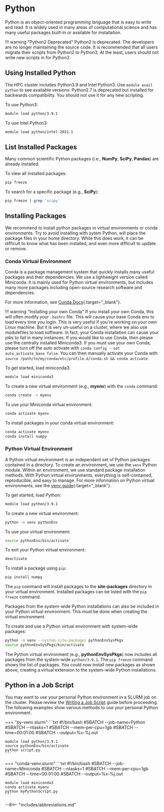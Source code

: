 # Python

Python is an object-oriented programming language that is easy to write and read. It is widely used in many areas of computational science and has many useful packages built-in or available for installation.

!!! warning "Python2 Deprecated"
    Python2 is deprecated. The developers are no longer maintaining the source code. It is recommended that all users migrate their scripts from Python2 to Python3. At the least, users should not write new scripts in for Python2.

## Using Installed Python

The HPC cluster includes Python3.9 and Intel Python3. Use `module avail python` to see available versions. Python2.7 is deprecated but installed for backwards compatibility. You should not use it for any new scripting.

To use Python3:

```bash
module load python/3.9.1
```

To use Intel Python3:

```bash
module load python/intel-2021.1
```

## List Installed Packages

Many common scientific Python packages (i.e., **NumPy**, **SciPy**, **Pandas**) are already installed.

To view all installed packages:

```bash
pip freeze
```

To search for a specific package (e.g., **SciPy**):

```bash
pip freeze | grep 'scipy'
```

## Installing Packages

We recommend to install python packages in virtual environments or conda environments. Try to avoid installing with sytem Python, will place the package files in your home directory. While this does work, it can be difficult to know what has been installed, and even more difficult to update or remove.

### Conda Virtual Environment

Conda is a package management system that quickly installs many useful packages and their dependencies. We use a lightweight version called Miniconda. It is mainly used for Python virtual environments, but includes many more packages including open-source research software and dependencies.

For more information, see [Conda Docs](https://conda.io/projects/conda/en/stable/index.html){:target="_blank"}.

!!! warning "Installing your own Conda"
    If you install your own Conda, this will often modify your `.bashrc` file. This will cause your base Conda env to load every time you login. This is very useful if you're working on your own Linux machine. But it is very un-useful on a cluster, where we also use modulefiles to load software. In fact, your Conda installation can cause your jobs to fail in many instances. If you would like to use Conda, then please use the centrally installed Miniconda3. If you must use your own Conda, please turn off the auto activate with `conda config --set auto_activate_base false`. You can then manually activate your Conda with `source /path/to/my/conda/etc/profile.d/conda.sh && conda activate`.

To get started, load miniconda3:

```bash
module load miniconda3
```

To create a new virtual environment (e.g., **myenv**) with the `conda` command:

```bash
conda create -n myenv
```

To use your Miniconda virtual environment:

```bash
conda activate myenv
```

To install packages in your conda virtual environment:

```bash
conda activate myenv
conda install numpy
```

### Python Virtual Environment

A Python virtual environment is an independent set of Python packages contained in a directory. To create an environment, we use the `venv` Python module. Within an environment, we use standard package installation methods. With Python virtual environments, everything is self-contained, reproducible, and easy to manage. For more information on Python virtual environments, see the [venv guide](https://docs.python.org/3/library/venv.html){:target="_blank"}.

To get started, load Python:

```bash
module load python/3.9.1 
```

To create a new virtual environment:

```bash
python -m venv pythonEnv
```

To use your virtual environment:

```bash
source pythonEnv/bin/activate
```

To exit your Python virtual environment:

```bash
deactivate 
```

To install a package using `pip`:

```bash
pip install numpy
```

The `pip` command will install packages to the **site-packages** directory in your virtual environment. Installed packages can be listed with the `pip freeze` command.

Packages from the system-wide Python installations can also be included in your Python virtual environment. This must be done when creating the virtual environment.

To create and use a Python virtual environment with system-wide packages:

```bash
python -m venv --system-site-packages pythonEnvSysPkgs
source pythonEnvSysPkgs/bin/activate
```

The Python virtual environment (e.g., **pythonEnvSysPkgs**) now includes all packages from the system-wide `python/3.9.1`. The `pip freeze` command shows the list of packages. You could now install new packages as shown above, creating a virtual extension to the system-wide Python installations.

## Python in a Job Script

You may want to use your personal Python environment in a SLURM job on the cluster. Please review the [Writing a Job Script](../user-guide/jobs/running-jobs.md#writing-a-job-script) guide before proceeding. The following examples show various methods to use your personal Python environment.

<!-- markdownlint-disable MD046 -->
=== "py-venv.slurm"
    ```txt
    #!/bin/bash
    #SBATCH --job-name=Python
    #SBATCH --ntasks=1
    #SBATCH --mem-per-cpu=1gb
    #SBATCH --time=00:01:00
    #SBATCH --output=%x-%j.out

    module load python/3.9.1
    source pythonEnv/bin/activate
    python script.py
    ```

=== "conda-venv.slurm"
    ```txt
    #!/bin/bash
    #SBATCH --job-name=Miniconda
    #SBATCH --ntasks=1
    #SBATCH --mem-per-cpu=1gb
    #SBATCH --time=00:01:00
    #SBATCH --output=%x-%j.out

    module load miniconda3
    conda activate myenv
    python myPythonScript.py
    ```
<!-- markdownlint-enable MD046 -->

--8<-- "includes/abbreviations.md"
